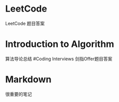 
# LeetCode
LeetCode 题目答案
# Introduction to Algorithm
算法导论总结
#Coding Interviews
剑指Offer题目答案
# Markdown
很重要的笔记
